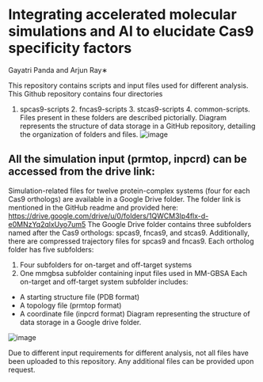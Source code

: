 # Integrating accelerated molecular simulations and AI to elucidate Cas9 specificity factors
Gayatri Panda and Arjun Ray∗

This repository contains scripts and input files used for different analysis. 
This Github repository contains four directories
1.	spcas9-scripts 2. fncas9-scripts 3. stcas9-scripts 4. common-scripts. 
Files present in these folders are described pictorially.
Diagram represents the structure of data storage in a GitHub repository, detailing the organization of folders and files.
![image](https://github.com/user-attachments/assets/971d6ef2-b1fd-4a37-9e46-f603ecda6d4e)

## All the simulation input (prmtop, inpcrd) can be accessed from the drive link: 
Simulation-related files for twelve protein-complex systems (four for each Cas9 orthologs) are available in a Google Drive folder. The folder link is mentioned in the GitHub readme and provided here: https://drive.google.com/drive/u/0/folders/1QWCM3Ip4flx-d-e0MNzYq2qlxUyo7um5
The Google Drive folder contains three subfolders named after the Cas9 orthologs: spcas9, fncas9, and stcas9. Additionally, there are compressed trajectory files for spcas9 and fncas9.
Each ortholog folder has five subfolders:
1. Four subfolders for on-target and off-target systems
2. One mmgbsa subfolder containing input files used in MM-GBSA
Each on-target and off-target system subfolder includes:
- A starting structure file (PDB format)
- A topology file (prmtop format)
- A coordinate file (inpcrd format)
Diagram representing the structure of data storage in a Google drive folder.


![image](https://github.com/user-attachments/assets/60291d2f-27c3-4167-b2c6-520342167a02)

Due to different input requirements for different analysis, not all files have been uploaded to this repository. Any additional files can be provided upon request.

   
